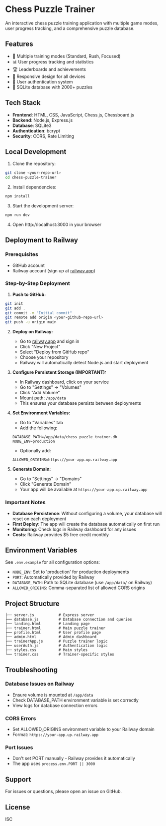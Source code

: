 # Chess Puzzle Trainer

An interactive chess puzzle training application with multiple game modes, user progress tracking, and a comprehensive puzzle database.

## Features

- 🎯 Multiple training modes (Standard, Rush, Focused)
- 📊 User progress tracking and statistics
- 🏆 Leaderboards and achievements
- 📱 Responsive design for all devices
- 🔐 User authentication system
- 💾 SQLite database with 2000+ puzzles

## Tech Stack

- **Frontend**: HTML, CSS, JavaScript, Chess.js, Chessboard.js
- **Backend**: Node.js, Express.js
- **Database**: SQLite3
- **Authentication**: bcrypt
- **Security**: CORS, Rate Limiting

## Local Development

1. Clone the repository:
```bash
git clone <your-repo-url>
cd chess-puzzle-trainer
```

2. Install dependencies:
```bash
npm install
```

3. Start the development server:
```bash
npm run dev
```

4. Open http://localhost:3000 in your browser

## Deployment to Railway

### Prerequisites
- GitHub account
- Railway account (sign up at [railway.app](https://railway.app))

### Step-by-Step Deployment

1. **Push to GitHub:**
```bash
git init
git add .
git commit -m "Initial commit"
git remote add origin <your-github-repo-url>
git push -u origin main
```

2. **Deploy on Railway:**
   - Go to [railway.app](https://railway.app) and sign in
   - Click "New Project"
   - Select "Deploy from GitHub repo"
   - Choose your repository
   - Railway will automatically detect Node.js and start deployment

3. **Configure Persistent Storage (IMPORTANT):**
   - In Railway dashboard, click on your service
   - Go to "Settings" → "Volumes"
   - Click "Add Volume"
   - Mount path: `/app/data`
   - This ensures your database persists between deployments

4. **Set Environment Variables:**
   - Go to "Variables" tab
   - Add the following:
   ```
   DATABASE_PATH=/app/data/chess_puzzle_trainer.db
   NODE_ENV=production
   ```
   - Optionally add:
   ```
   ALLOWED_ORIGINS=https://your-app.up.railway.app
   ```

5. **Generate Domain:**
   - Go to "Settings" → "Domains"
   - Click "Generate Domain"
   - Your app will be available at `https://your-app.up.railway.app`

### Important Notes

- **Database Persistence**: Without configuring a volume, your database will reset on each deployment
- **First Deploy**: The app will create the database automatically on first run
- **Monitoring**: Check logs in Railway dashboard for any issues
- **Costs**: Railway provides $5 free credit monthly

## Environment Variables

See `.env.example` for all configuration options:

- `NODE_ENV`: Set to 'production' for production deployments
- `PORT`: Automatically provided by Railway
- `DATABASE_PATH`: Path to SQLite database (use `/app/data/` on Railway)
- `ALLOWED_ORIGINS`: Comma-separated list of allowed CORS origins

## Project Structure

```
├── server.js           # Express server
├── database.js         # Database connection and queries
├── landing.html        # Landing page
├── trainer.html        # Main puzzle trainer
├── profile.html        # User profile page
├── admin.html          # Admin dashboard
├── trainerApp.js       # Puzzle trainer logic
├── userAuth.js         # Authentication logic
├── styles.css          # Main styles
└── trainer.css         # Trainer-specific styles
```

## Troubleshooting

### Database Issues on Railway
- Ensure volume is mounted at `/app/data`
- Check DATABASE_PATH environment variable is set correctly
- View logs for database connection errors

### CORS Errors
- Set ALLOWED_ORIGINS environment variable to your Railway domain
- Format: `https://your-app.up.railway.app`

### Port Issues
- Don't set PORT manually - Railway provides it automatically
- The app uses `process.env.PORT || 3000`

## Support

For issues or questions, please open an issue on GitHub.

## License

ISC